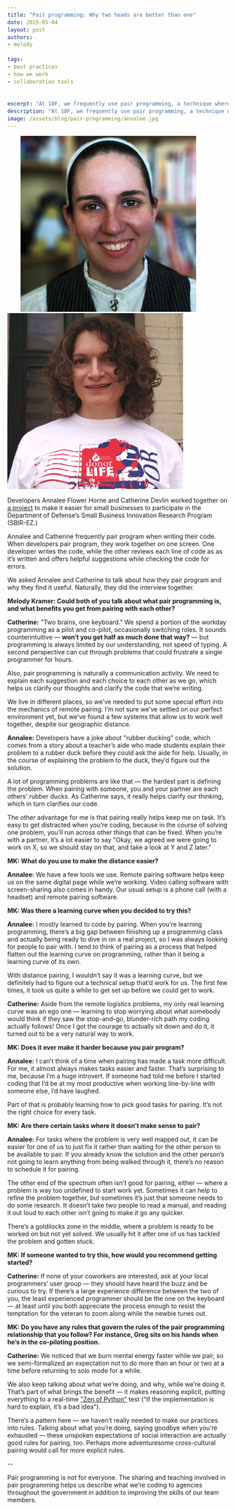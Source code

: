 ```yaml
---
title: "Pair programming: Why two heads are better than one"
date: 2015-05-04
layout: post
authors:
- melody

tags:
- best practices
- how we work
- collaboration tools


excerpt: "At 18F, we frequently use pair programming, a technique where two developers work together on one screen. We asked two developers at 18F how they pair program and why they find it useful."
description: "At 18F, we frequently use pair programming, a technique where two developers work together on one screen. We asked two developers at 18F how they pair program and why they find it useful."
image: /assets/blog/pair-programming/annalee.jpg
---
```


<div class="align-center" ><img style="margin-left: 30px;" alt="Annalee Flower Horne" src="/assets/blog/pair-programming/annalee.jpg" class="align-left" />
<img style="margin-right: 30px;" alt="Catherine Devlin" src="/assets/blog/pair-programming/catherine.jpg" class="align-right" /></div>

Developers Annalee Flower Horne and Catherine Devlin worked together on
[a project](https://github.com/18F/afsbirez) to make it easier for
small businesses to participate in the Department of Defense’s Small
Business Innovation Research Program (SBIR-EZ.)

Annalee and Catherine frequently pair program when writing their code.
When developers pair program, they work together on one screen. One
developer writes the code, while the other reviews each line of code as
as it’s written and offers helpful suggestions while checking the code
for errors.

We asked Annalee and Catherine to talk about how they pair program and
why they find it useful. Naturally, they did the interview together.

**Melody Kramer: Could both of you talk about what pair programming is, and what
benefits you get from pairing with each other?**

**Catherine:** "Two brains, one keyboard." We spend a portion of the
workday programming as a pilot and co-pilot, occasionally switching
roles. It sounds counterintuitive — **won’t you get half as much done
that way?** — but programming is always limited by our understanding,
not speed of typing. A second perspective can cut through problems that
could frustrate a single programmer for hours.

Also, pair programming is naturally a communication activity. We need to
explain each suggestion and each choice to each other as we go, which
helps us clarify our thoughts and clarify the code that we’re writing.

We live in different places, so we’ve needed to put some special effort
into the mechanics of remote pairing. I’m not sure we’ve settled on our
perfect environment yet, but we’ve found a few systems that allow us to
work well together, despite our geographic distance.

**Annalee:** Developers have a joke about "rubber ducking" code, which
comes from a story about a teacher’s aide who made students explain
their problem to a rubber duck before they could ask the aide for help.
Usually, in the course of explaining the problem to the duck, they’d
figure out the solution.

A lot of programming problems are like that — the hardest part is
defining the problem. When pairing with someone, you and your partner
are each others’ rubber ducks. As Catherine says, it really helps
clarify our thinking, which in turn clarifies our code.

The other advantage for me is that pairing really helps keep me on task.
It’s easy to get distracted when you’re coding, because in the course of
solving one problem, you’ll run across other things that can be fixed.
When you’re with a partner, it’s a lot easier to say "Okay, we agreed we
were going to work on X, so we should stay on that, and take a look at Y
and Z later."

**MK: What do you use to make the distance easier?**

**Annalee:** We have a few tools we use. Remote pairing software helps
keep us on the same digital page while we’re working. Video calling
software with screen-sharing also comes in handy. Our usual setup is a
phone call (with a headset) and remote pairing software.

**MK: Was there a learning curve when you decided to try this?**

**Annalee:** I mostly learned to code by pairing. When you’re learning
programming, there’s a big gap between finishing up a programming class
and actually being ready to dive in on a real project, so I was always
looking for people to pair with. I tend to think of pairing as a process
that helped flatten out the learning curve on programming, rather than
it being a learning curve of its own.

With distance pairing, I wouldn’t say it was a learning curve, but we
definitely had to figure out a technical setup that’d work for us. The
first few times, it took us quite a while to get set up before we could
get to work.

**Catherine:** Aside from the remote logistics problems, my only real
learning curve was an ego one — learning to stop worrying about what
somebody would think if they saw the stop-and-go, blunder-rich path my
coding actually follows! Once I got the courage to actually sit down and
do it, it turned out to be a very natural way to work.

**MK: Does it ever make it harder because you pair program?**

**Annalee:** I can’t think of a time when pairing has made a task more
difficult. For me, it almost always makes tasks easier and faster.
That’s surprising to me, because I’m a huge introvert. If someone had
told me before I started coding that I’d be at my most productive when
working line-by-line with someone else, I’d have laughed.

Part of that is probably learning how to pick good tasks for pairing.
It’s not the right choice for every task.

**MK: Are there certain tasks where it doesn’t make sense to pair?**

**Annalee:** For tasks where the problem is very well mapped out, it can
be easier for one of us to just fix it rather than waiting for the other
person to be available to pair. If you already know the solution and the
other person’s not going to learn anything from being walked through it,
there’s no reason to schedule it for pairing.

The other end of the spectrum often isn’t good for pairing, either —
where a problem is way too undefined to start work yet. Sometimes it can
help to refine the problem together, but sometimes it’s just that
someone needs to do some research. It doesn’t take two people to read a
manual, and reading it out loud to each other isn’t going to make it go
any quicker.

There’s a goldilocks zone in the middle, where a problem is ready to be
worked on but not yet solved. We usually hit it after one of us has
tackled the problem and gotten stuck.

**MK: If someone wanted to try this, how would you recommend getting
started?**

**Catherine:** If none of your coworkers are interested, ask at your
local programmers’ user group — they should have heard the buzz and be
curious to try. If there’s a large experience difference between the two
of you, the least experienced programmer should be the one on the
keyboard — at least until you both appreciate the process enough to
resist the temptation for the veteran to zoom along while the newbie
tunes out.

**MK: Do you have any rules that govern the rules of the pair programming
relationship that you follow? For instance, Greg sits on his hands when
he’s in the co-piloting position.**

**Catherine:** We noticed that we burn mental energy faster while we
pair, so we semi-formalized an expectation not to do more than an hour
or two at a time before returning to solo mode for a while.

We also keep talking about what we’re doing, and why, while we’re doing
it. That’s part of what brings the benefit — it makes reasoning explicit, putting
everything to a real-time ["Zen of
Python"](https://www.python.org/dev/peps/pep-0020/) test ("If the
implementation is hard to explain, it’s a bad idea").

There’s a pattern here — we haven’t really needed to make our practices
into rules. Talking about what you’re doing, saying goodbye when you’re
exhausted — these unspoken expectations of social interaction are
actually good rules for pairing, too. Perhaps more adventuresome
cross-cultural pairing would call for more explicit rules.

--

Pair programming is not for everyone. The sharing and teaching involved
in pair programming helps us describe what we’re coding to agencies
throughout the government in addition to improving the skills of our
team members.

